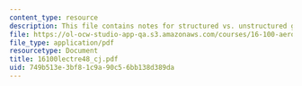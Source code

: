 ```yaml
---
content_type: resource
description: This file contains notes for structured vs. unstructured grids.
file: https://ol-ocw-studio-app-qa.s3.amazonaws.com/courses/16-100-aerodynamics-fall-2005/749b513e3bf81c9a90c56bb138d389da_16100lectre48_cj.pdf
file_type: application/pdf
resourcetype: Document
title: 16100lectre48_cj.pdf
uid: 749b513e-3bf8-1c9a-90c5-6bb138d389da
---
```

